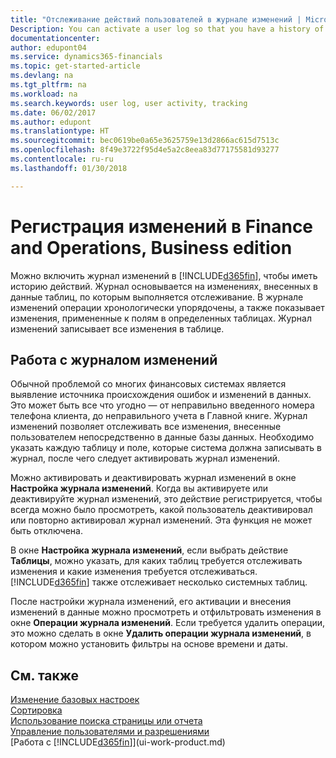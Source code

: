 ```yaml
---
title: "Отслеживание действий пользователей в журнале изменений | Microsoft Docs"
Description: You can activate a user log so that you have a history of any changes made to data in tracked tables.
documentationcenter: 
author: edupont04
ms.service: dynamics365-financials
ms.topic: get-started-article
ms.devlang: na
ms.tgt_pltfrm: na
ms.workload: na
ms.search.keywords: user log, user activity, tracking
ms.date: 06/02/2017
ms.author: edupont
ms.translationtype: HT
ms.sourcegitcommit: bec0619be0a65e3625759e13d2866ac615d7513c
ms.openlocfilehash: 8f49e3722f95d4e5a2c8eea83d77175581d93277
ms.contentlocale: ru-ru
ms.lasthandoff: 01/30/2018

---
```

# <a name="logging-changes-in-finance-and-operations-business-edition"></a>Регистрация изменений в Finance and Operations, Business edition 
Можно включить журнал изменений в [!INCLUDE[d365fin](includes/d365fin_md.md)], чтобы иметь историю действий. Журнал основывается на изменениях, внесенных в данные таблиц, по которым выполняется отслеживание. В журнале изменений операции хронологически упорядочены, а также показывает изменения, примененные к полям в определенных таблицах. Журнал изменений записывает все изменения в таблице.  

## <a name="working-with-the-change-log"></a>Работа с журналом изменений
Обычной проблемой со многих финансовых системах является выявление источника происхождения ошибок и изменений в данных. Это может быть все что угодно — от неправильно введенного номера телефона клиента, до неправильного учета в Главной книге. Журнал изменений позволяет отслеживать все изменения, внесенные пользователем непосредственно в данные базы данных. Необходимо указать каждую таблицу и поле, которые система должна записывать в журнал, после чего следует активировать журнал изменений.  

Можно активировать и деактивировать журнал изменений в окне **Настройка журнала изменений**. Когда вы активируете или деактивируйте журнал изменений, это действие регистрируется, чтобы всегда можно было просмотреть, какой пользователь деактивировал или повторно активировал журнал изменений. Эта функция не может быть отключена.  

В окне **Настройка журнала изменений**, если выбрать действие **Таблицы**, можно указать, для каких таблиц требуется отслеживать изменения и какие изменения требуется отслеживаться. [!INCLUDE[d365fin](includes/d365fin_md.md)] также отслеживает несколько системных таблиц.

После настройки журнала изменений, его активации и внесения изменений в данные можно просмотреть и отфильтровать изменения в окне **Операции журнала изменений**. Если требуется удалить операции, это можно сделать в окне **Удалить операции журнала изменений**, в котором можно установить фильтры на основе времени и даты.  

## <a name="see-also"></a>См. также
[Изменение базовых настроек](ui-change-basic-settings.md)  
[Сортировка](ui-sorting.md)  
[Использование поиска страницы или отчета](ui-search.md)  
[Управление пользователями и разрешениями](ui-how-users-permissions.md)    
[Работа с [!INCLUDE[d365fin](includes/d365fin_md.md)]](ui-work-product.md)  

